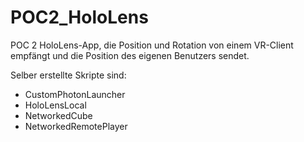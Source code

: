 # POC2_HoloLens

POC 2 HoloLens-App, die Position und Rotation von einem VR-Client empfängt und die Position des eigenen Benutzers sendet.

Selber erstellte Skripte sind:

- CustomPhotonLauncher
- HoloLensLocal
- NetworkedCube
- NetworkedRemotePlayer
